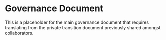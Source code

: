 # Governance Document

This is a placeholder for the main governance document that requires translating from the private transition document previously shared amongst collaborators.
